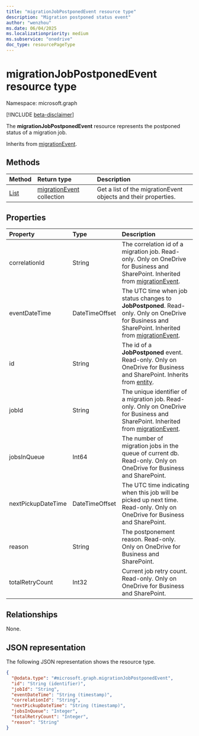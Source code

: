```yaml
---
title: "migrationJobPostponedEvent resource type"
description: "Migration postponed status event"
author: "wenzhou"
ms.date: 06/04/2025
ms.localizationpriority: medium
ms.subservice: "onedrive"
doc_type: resourcePageType
---
```


# migrationJobPostponedEvent resource type

Namespace: microsoft.graph

[!INCLUDE [beta-disclaimer](../../includes/beta-disclaimer.md)]

The **migrationJobPostponedEvent** resource represents the postponed status of a migration job.

Inherits from [migrationEvent](../resources/migrationevent.md).

## Methods
|Method|Return type|Description|
|:---|:---|:---|
|[List](../api/migrationjob-list-progressevents.md)|[migrationEvent](../resources/migrationevent.md) collection|Get a list of the migrationEvent objects and their properties.|

## Properties
|Property|Type|Description|
|:---|:---|:---|
|correlationId|String|The correlation id of a migration job. Read-only. Only on OneDrive for Business and SharePoint. Inherited from [migrationEvent](../resources/migrationevent.md).|
|eventDateTime|DateTimeOffset|The UTC time when job status changes to **JobPostponed**. Read-only. Only on OneDrive for Business and SharePoint. Inherited from [migrationEvent](../resources/migrationevent.md).|
|id|String|The id of a **JobPostponed** event. Read-only. Only on OneDrive for Business and SharePoint. Inherits from [entity](../resources/entity.md).|
|jobId|String|The unique identifier of a migration job. Read-only. Only on OneDrive for Business and SharePoint. Inherited from [migrationEvent](../resources/migrationevent.md).|
|jobsInQueue|Int64|The number of migration jobs in the queue of current db. Read-only. Only on OneDrive for Business and SharePoint.|
|nextPickupDateTime|DateTimeOffset|The UTC time indicating when this job will be picked up next time. Read-only. Only on OneDrive for Business and SharePoint.|
|reason|String|The postponement reason. Read-only. Only on OneDrive for Business and SharePoint.|
|totalRetryCount|Int32|Current job retry count. Read-only. Only on OneDrive for Business and SharePoint.|

## Relationships
None.

## JSON representation
The following JSON representation shows the resource type.
<!-- {
  "blockType": "resource",
  "keyProperty": "id",
  "@odata.type": "microsoft.graph.migrationJobPostponedEvent",
  "baseType": "microsoft.graph.migrationEvent",
  "openType": false
}
-->
``` json
{
  "@odata.type": "#microsoft.graph.migrationJobPostponedEvent",
  "id": "String (identifier)",
  "jobId": "String",
  "eventDateTime": "String (timestamp)",
  "correlationId": "String",
  "nextPickupDateTime": "String (timestamp)",
  "jobsInQueue": "Integer",
  "totalRetryCount": "Integer",
  "reason": "String"
}
```
